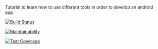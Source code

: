 Tutorial to learn how to use different tools in order to develop an android app


[![Build Status](https://travis-ci.org/ElsaWeb/CS-305-Bootcamp.svg?branch=master)](https://travis-ci.org/your-id/your-repo)

[![Maintainability](https://api.codeclimate.com/v1/badges/4241c750d655e15720af/maintainability)](https://codeclimate.com/github/ElsaWeb/CS-305-Bootcamp/maintainability)

[![Test Coverage](https://api.codeclimate.com/v1/badges/4241c750d655e15720af/test_coverage)](https://codeclimate.com/github/ElsaWeb/CS-305-Bootcamp/test_coverage)
